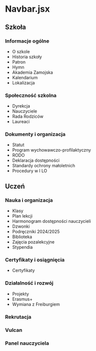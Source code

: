# Navbar.jsx
## Szkoła
### Informacje ogólne
- O szkole
- Historia szkoły
- Patron
- Hymn
- Akademia Zamojska
- Kalendarium
- Lokalizacja
### Społeczność szkolna
- Dyrekcja
- Nauczyciele
- Rada Rodziców
- Laureaci
### Dokumenty i organizacja
- Statut
- Program wychowawczo-profilaktyczny
- RODO
- Deklaracja dostępności
- Standardy ochrony małoletnich
- Procedury w I LO
## Uczeń
### Nauka i organizacja
- Klasy
- Plan lekcji
- Harmonogram dostępności nauczycieli
- Dzwonki
- Podręczniki 2024/2025
- Biblioteka
- Zajęcia pozalekcyjne
- Stypendia
### Certyfikaty i osiągnięcia
- Certyfikaty
### Działalność i rozwój
- Projekty
- Erasmus+
- Wymiana z Freiburgiem
### Rekrutacja
### Vulcan
### Panel nauczyciela
